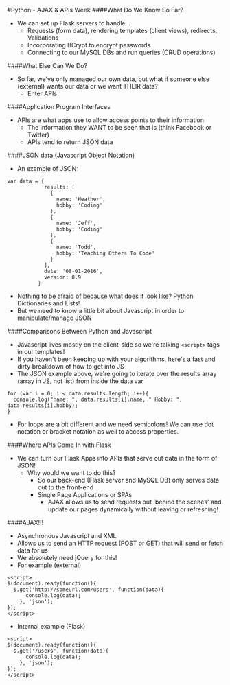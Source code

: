 #Python - AJAX & APIs Week
####What Do We Know So Far?
- We can set up Flask servers to handle...
  - Requests (form data), rendering templates (client views), redirects, Validations
  - Incorporating BCrypt to encrypt passwords
  - Connecting to our MySQL DBs and run queries (CRUD operations)

####What Else Can We Do?
- So far, we've only managed our own data, but what if someone else (external) wants our data or we want THEIR data?
  - Enter APIs

####Application Program Interfaces
- APIs are what apps use to allow access points to their information
  - The information they WANT to be seen that is (think Facebook or Twitter)
  - APIs tend to return JSON data

####JSON data (Javascript Object Notation)
- An example of JSON:
```
var data = {
            results: [
              {
                name: 'Heather',
                hobby: 'Coding'
              },
              {
                name: 'Jeff',
                hobby: 'Coding'
              },
              {
                name: 'Todd',
                hobby: 'Teaching Others To Code'
              }
            ],
            date: '08-01-2016',
            version: 0.9
          }
```
- Nothing to be afraid of because what does it look like?  Python Dictionaries and Lists!
- But we need to know a little bit about Javascript in order to manipulate/manage JSON

####Comparisons Between Python and Javascript
- Javascript lives mostly on the client-side so we're talking `<script>` tags in our templates!
- If you haven't been keeping up with your algorithms, here's a fast and dirty breakdown of how to get into JS
- The JSON example above, we're going to iterate over the results array (array in JS, not list) from inside the data var
```
for (var i = 0; i < data.results.length; i++){
  console.log("name: ", data.results[i].name, " Hobby: ", data.results[i].hobby);
}
```
- For loops are a bit different and we need semicolons!  We can use dot notation or bracket notation as well to access properties.

####Where APIs Come In with Flask
- We can turn our Flask Apps into APIs that serve out data in the form of JSON!
  - Why would we want to do this?
    - So our back-end (Flask server and MySQL DB) only serves data out to the front-end
    - Single Page Applications or SPAs
      - AJAX allows us to send requests out 'behind the scenes' and update our pages dynamically without leaving or refreshing!

####AJAX!!!
- Asynchronous Javascript and XML
- Allows us to send an HTTP request (POST or GET) that will send or fetch data for us
- We absolutely need jQuery for this!
- For example (external)
```
<script>
$(document).ready(function(){
  $.get('http://someurl.com/users', function(data){
      console.log(data);
    }, 'json');
});
</script>
```
- Internal example (Flask)
```
<script>
$(document).ready(function(){
  $.get('/users', function(data){
      console.log(data);
    }, 'json');
});
</script>
```
